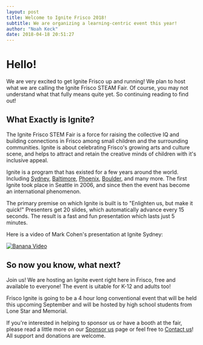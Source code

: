 ```yaml
---
layout: post
title: Welcome to Ignite Frisco 2018!
subtitle: We are organizing a learning-centric event this year!
author: "Noah Keck"
date: 2018-04-18 20:51:27
---
```


# Hello!
We are very excited to get Ignite Frisco up and running! We plan to host what we are calling the Ignite Frisco STEAM Fair. Of course, you may not understand what that fully means quite yet. So continuing reading to find out!

## What Exactly is Ignite?
The Ignite Frisco STEM Fair is a force for raising the collective IQ and building connections in Frisco among small children and the surrounding communities. Ignite is about celebrating Frisco's growing arts and culture scene, and helps to attract and retain the creative minds of children with it's inclusive appeal.

Ignite is a program that has existed for a few years around the world. Including [Sydney](http://www.ignitesydney.com/), [Baltimore](http://www.ignitebaltimore.com/), [Phoenix](https://www.ignitephoenix.com/), [Boulder](https://igniteboulder.com/), and many more. The first Ignite took place in Seattle in 2006, and since then the event has become an international phenomenon.

The primary premise on which Ignite is built is to "Enlighten us, but make it quick!" Presenters get 20 slides, which automatically advance every 15 seconds. The result is a fast and fun presentation which lasts just 5 minutes.

Here is a video of Mark Cohen's presentation at Ignite Sydney:

[![Banana Video](https://raw.githubusercontent.com/IgniteFrisco/ignitefrisco.github.io/master/img/banana.PNG)](https://youtu.be/bON296SdRs8)

## So now you know, what next?
Join us! We are hosting an Ignite event right here in Frisco, free and available to everyone! The event is uitable for K-12 and adults too!

Frisco Ignite is going to be a 4 hour long conventional event that will be held this upcoming September and will be hosted by high school students from Lone Star and Memorial.

If you're interested in helping to sponsor us or have a booth at the fair, please read a little more on our [Sponsor us](https://ignitefrisco.github.io/sponsor) page or feel free to [Contact us](https://ignitefrisco.github.io/contact)! All support and donations are welcome.
